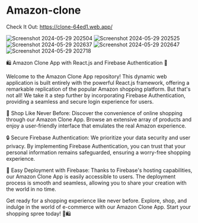 # Amazon-clone

Check It Out: https://clone-64ed1.web.app/

![Screenshot 2024-05-29 202504](https://github.com/mohitparmar36/Amazon-clone/assets/88282655/13dd4b5a-63f5-46bf-9c85-0483a537f9d4)
![Screenshot 2024-05-29 202525](https://github.com/mohitparmar36/Amazon-clone/assets/88282655/4d2534f2-2d42-4cf0-8e7c-e3b68b577d4d)
![Screenshot 2024-05-29 202637](https://github.com/mohitparmar36/Amazon-clone/assets/88282655/485cf42b-f88c-4310-a5d6-e0f3d14659d6)
![Screenshot 2024-05-29 202647](https://github.com/mohitparmar36/Amazon-clone/assets/88282655/4baa8093-6947-4aa6-98ac-bf7d79caf300)
![Screenshot 2024-05-29 202718](https://github.com/mohitparmar36/Amazon-clone/assets/88282655/09c8a407-5b08-48b2-8e77-fd916fa8730f)


🛍️ Amazon Clone App with React.js and Firebase Authentication 🚀

Welcome to the Amazon Clone App repository! This dynamic web application is built entirely with the powerful React.js framework, offering a remarkable replication of the popular Amazon shopping platform. But that's not all! We take it a step further by incorporating Firebase Authentication, providing a seamless and secure login experience for users.

📱 Shop Like Never Before:
Discover the convenience of online shopping through our Amazon Clone App. Browse an extensive array of products and enjoy a user-friendly interface that emulates the real Amazon experience.

🔒 Secure Firebase Authentication:
We prioritize your data security and user privacy. By implementing Firebase Authentication, you can trust that your personal information remains safeguarded, ensuring a worry-free shopping experience.

🎯 Easy Deployment with Firebase:
Thanks to Firebase's hosting capabilities, our Amazon Clone App is easily accessible to users. The deployment process is smooth and seamless, allowing you to share your creation with the world in no time.

Get ready for a shopping experience like never before. Explore, shop, and indulge in the world of e-commerce with our Amazon Clone App. Start your shopping spree today! 🛒🛍️
